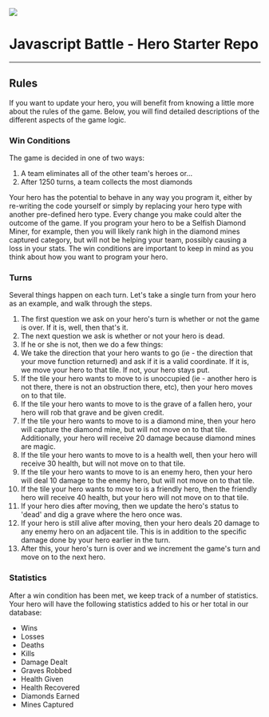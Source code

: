 
![](https://raw.githubusercontent.com/JavascriptBattle/javascript-battle-website/master/public/img/black-knight.png)

# Javascript Battle - Hero Starter Repo #

---
## Rules ##

If you want to update your hero, you will benefit from knowing a little more about the rules of the game. Below, you will find detailed descriptions of the different aspects of the game logic.

### Win Conditions ###

The game is decided in one of two ways:
  1. A team eliminates all of the other team's heroes or...
  2. After 1250 turns, a team collects the most diamonds

Your hero has the potential to behave in any way you program it, either by re-writing the code yourself or simply by replacing your hero type with another pre-defined hero type. Every change you make could alter the outcome of the game. If you program your hero to be a Selfish Diamond Miner, for example, then you will likely rank high in the diamond mines captured category, but will not be helping your team, possibly causing a loss in your stats. The win conditions are important to keep in mind as you think about how you want to program your hero.

### Turns ###

Several things happen on each turn. Let's take a single turn from your hero as an example, and walk through the steps.

1. The first question we ask on your hero's turn is whether or not the game is over. If it is, well, then that's it.
2. The next question we ask is whether or not your hero is dead.
3. If he or she is not, then we do a few things:
  1. We take the direction that your hero wants to go (ie - the direction that your move function returned) and ask if it is a valid coordinate. If it is, we move your hero to that tile. If not, your hero stays put.
  2. If the tile your hero wants to move to is unoccupied (ie - another hero is not there, there is not an obstruction there, etc), then your hero moves on to that tile.
  3. If the tile your hero wants to move to is the grave of a fallen hero, your hero will rob that grave and be given credit.
  4. If the tile your hero wants to move to is a diamond mine, then your hero will capture the diamond mine, but will not move on to that tile. Additionally, your hero will receive 20 damage because diamond mines are magic.
  5. If the tile your hero wants to move to is a health well, then your hero will receive 30 health, but will not move on to that tile.
  6. If the tile your hero wants to move to is an enemy hero, then your hero will deal 10 damage to the enemy hero, but will not move on to that tile.
  7. If the tile your hero wants to move to is a friendly hero, then the friendly hero will receive 40 health, but your hero will not move on to that tile.
4. If your hero dies after moving, then we update the hero's status to 'dead' and dig a grave where the hero once was.
5. If your hero is still alive after moving, then your hero deals 20 damage to any enemy hero on an adjacent tile. This is in addition to the specific damage done by your hero earlier in the turn.
6. After this, your hero's turn is over and we increment the game's turn and move on to the next hero.

### Statistics ###

After a win condition has been met, we keep track of a number of statistics. Your hero will have the following statistics added to his or her total in our database:

  * Wins
  * Losses
  * Deaths
  * Kills
  * Damage Dealt
  * Graves Robbed
  * Health Given
  * Health Recovered
  * Diamonds Earned
  * Mines Captured

